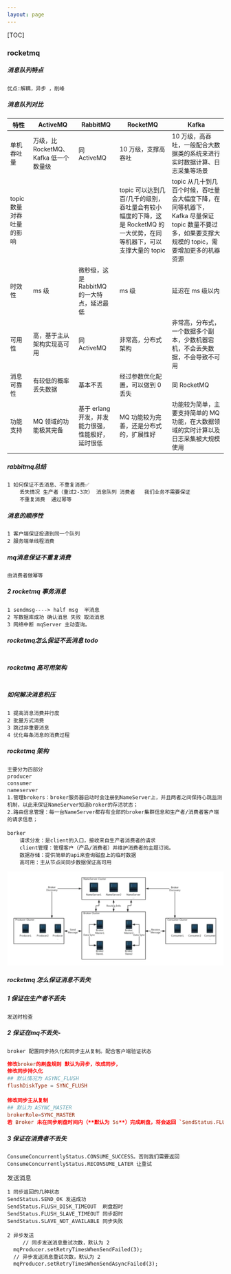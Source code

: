 ```yaml
---
layout: page
---
```


[TOC]



### rocketmq

##### 消息队列特点

```
优点:解耦，异步 ，削峰
```

##### 消息队列对比

| 特性                     | ActiveMQ                              | RabbitMQ                                           | RocketMQ                                                     | Kafka                                                        |
| ------------------------ | ------------------------------------- | -------------------------------------------------- | ------------------------------------------------------------ | ------------------------------------------------------------ |
| 单机吞吐量               | 万级，比 RocketMQ、Kafka 低一个数量级 | 同 ActiveMQ                                        | 10 万级，支撑高吞吐                                          | 10 万级，高吞吐，一般配合大数据类的系统来进行实时数据计算、日志采集等场景 |
| topic 数量对吞吐量的影响 |                                       |                                                    | topic 可以达到几百/几千的级别，吞吐量会有较小幅度的下降，这是 RocketMQ 的一大优势，在同等机器下，可以支撑大量的 topic | topic 从几十到几百个时候，吞吐量会大幅度下降，在同等机器下，Kafka 尽量保证 topic 数量不要过多，如果要支撑大规模的 topic，需要增加更多的机器资源 |
| 时效性                   | ms 级                                 | 微秒级，这是 RabbitMQ 的一大特点，延迟最低         | ms 级                                                        | 延迟在 ms 级以内                                             |
| 可用性                   | 高，基于主从架构实现高可用            | 同 ActiveMQ                                        | 非常高，分布式架构                                           | 非常高，分布式，一个数据多个副本，少数机器宕机，不会丢失数据，不会导致不可用 |
| 消息可靠性               | 有较低的概率丢失数据                  | 基本不丢                                           | 经过参数优化配置，可以做到 0 丢失                            | 同 RocketMQ                                                  |
| 功能支持                 | MQ 领域的功能极其完备                 | 基于 erlang 开发，并发能力很强，性能极好，延时很低 | MQ 功能较为完善，还是分布式的，扩展性好                      | 功能较为简单，主要支持简单的 MQ 功能，在大数据领域的实时计算以及日志采集被大规模使用 |

##### rabbitmq总结

```
1 如何保证不丢消息、不重复消费✅
	丢失情况 生产者（重试2-3次） 消息队列 消费者   我们业务不需要保证
	不重复消费  通过幂等
```

##### 消息的顺序性

```
1 客户端保证投递到同一个队列
2 服务端单线程消费
```

##### mq消息保证不重复消费

```
由消费者做幂等
```

##### 2 rocketmq 事务消息

```
1 sendmsg----> half msg  半消息 
2 写数据库成功 确认消息 失败 取消消息
3 网络中断 mqServer 主动查询。
```

##### rocketmq怎么保证不丢消息 todo

```

```

##### rocketmq 高可用架构

```

```

##### 如何解决消息积压

```
1 提高消息消费并行度
2 批量方式消费
3 跳过非重要消息
4 优化每条消息的消费过程
```

##### rocketmq 架构

```
主要分为四部分
producer 
consumer
nameserver  
1.管理brokers：broker服务器启动时会注册到NameServer上，并且两者之间保持心跳监测机制，以此来保证NameServer知道broker的存活状态；
2.路由信息管理：每一台NameServer都存有全部的broker集群信息和生产者/消费者客户端的请求信息；

borker
    请求分发：是client的入口，接收来自生产者消费者的请求
    client管理：管理客户（产品/消费者）并维护消费者的主题订阅。
    数据存储：提供简单的api来查询磁盘上的临时数据
    高可用：主从节点间同步数据保证高可用

```

![image-20220301201418098](/images/image-20220301201418098.png)

##### rocketmq 怎么保证消息不丢失

##### 1 保证在生产者不丢失

```
发送时检查
```

##### 2 保证在mq不丢失-

```
broker 配置同步持久化和同步主从复制。配合客户端验证状态
```



```conf
修改broker的刷盘规则 默认为异步，改成同步，
修改同步持久化
## 默认情况为 ASYNC_FLUSH 
flushDiskType = SYNC_FLUSH 

修改同步主从复制
## 默认为 ASYNC_MASTER 
brokerRole=SYNC_MASTER
若 Broker 未在同步刷盘时间内（**默认为 5s**）完成刷盘，将会返回 `SendStatus.FLUSH_DISK_TIMEOUT` 状态给生产者。
```



##### 3 保证在消费者不丢失

```
ConsumeConcurrentlyStatus.CONSUME_SUCCESS。否则我们需要返回 ConsumeConcurrentlyStatus.RECONSUME_LATER 让重试
```

发送消息

```
1 同步返回的几种状态
SendStatus.SEND_OK 发送成功
SendStatus.FLUSH_DISK_TIMEOUT  刷盘超时
SendStatus.FLUSH_SLAVE_TIMEOUT 同步超时
SendStatus.SLAVE_NOT_AVAILABLE 同步失败

2 异步发送
	 // 同步发送消息重试次数，默认为 2
  mqProducer.setRetryTimesWhenSendFailed(3);
  // 异步发送消息重试次数，默认为 2
  mqProducer.setRetryTimesWhenSendAsyncFailed(3);
```

